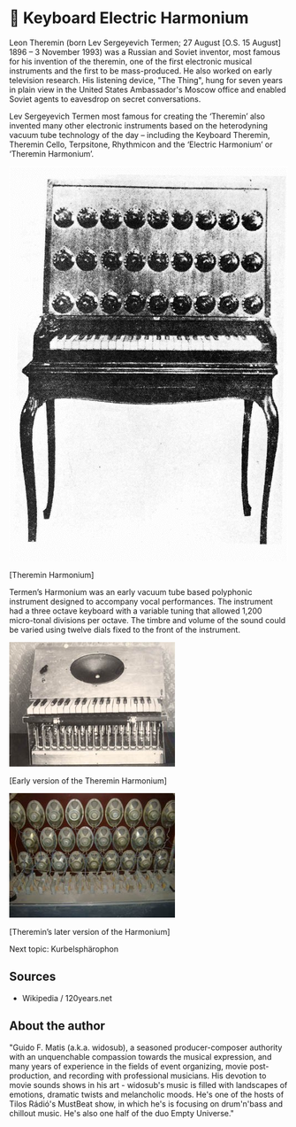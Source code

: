 # 🎹 Keyboard Electric Harmonium

Leon Theremin (born Lev Sergeyevich Termen; 27 August [O.S. 15 August] 1896 – 3 November 1993) was a Russian and Soviet inventor, most famous for his invention of the theremin, one of the first electronic musical instruments and the first to be mass-produced. He also worked on early television research. His listening device, "The Thing", hung for seven years in plain view in the United States Ambassador's Moscow office and enabled Soviet agents to eavesdrop on secret conversations.

Lev Sergeyevich Termen most famous for creating
the ‘Theremin’ also invented many other electronic instruments based on the heterodyning vacuum tube technology of the day – including the Keyboard Theremin, Theremin Cello, Terpsitone, Rhythmicon and the ‘Electric Harmonium’ or ‘Theremin Harmonium’.

![Theremin Harmonium](_static/images/keyboard-electric-harmonium/keyboard_electric_harmonium1.png)

[Theremin Harmonium]

Termen’s Harmonium was an early vacuum tube based polyphonic instrument designed to accompany vocal performances.
The instrument had a three octave keyboard with a variable tuning that allowed 1,200 micro-tonal divisions per octave. The timbre and volume of the sound could be varied using twelve dials fixed to the front of the instrument.

![Theremin Harmonium](_static/images/keyboard-electric-harmonium/keyboard_electric_harmonium2.jpg)

[Early version of the Theremin Harmonium]

![Theremin Harmonium](_static/images/keyboard-electric-harmonium/keyboard_electric_harmonium3.jpg)

[Theremin’s later version of the Harmonium]

Next topic: Kurbelsphärophon

## Sources

- Wikipedia / 120years.net

## About the author

"Guido F. Matis (a.k.a. widosub), a seasoned producer-composer authority with an unquenchable compassion towards the musical expression, and many years of experience in the fields of event organizing, movie post-production, and recording with professional musicians. His devotion to movie sounds shows in his art - widosub's music is filled with landscapes of emotions, dramatic twists and melancholic moods. He's one of the hosts of Tilos Rádió's MustBeat show, in which he's is focusing on drum'n'bass and chillout music. He's also one half of the duo Empty Universe."
